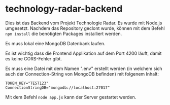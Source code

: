 # technology-radar-backend

Dies ist das Backend vom Projekt Technologie Radar. Es wurde mit Node.js umgesetzt.
Nachdem das Repository geclont wurde, können mit dem Befehl `npm install` die benötigten Packages installiert werden.

Es muss lokal eine MongoDB Datenbank laufen.

Es ist wichtig dass die Frontend Applikation auf dem Port 4200 läuft, damit es keine CORS-Fehler gibt.

Es muss eine Datei mit dem Namen ".env" erstellt werden (in welchem sich auch der Connection-String von MongoDB befinden) mit folgenem Inhalt:
```
TOKEN_KEY="TEST123"
ConnectionStringDB="mongodb://localhost:27017"
```

Mit dem Befehl `node app.js` kann der Server gestartet werden.
